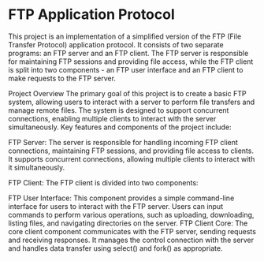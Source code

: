 # FTP Application Protocol
This project is an implementation of a simplified version of the FTP (File Transfer Protocol) application protocol. It consists of two separate programs: an FTP server and an FTP client. The FTP server is responsible for maintaining FTP sessions and providing file access, while the FTP client is split into two components - an FTP user interface and an FTP client to make requests to the FTP server.

Project Overview
The primary goal of this project is to create a basic FTP system, allowing users to interact with a server to perform file transfers and manage remote files. The system is designed to support concurrent connections, enabling multiple clients to interact with the server simultaneously. Key features and components of the project include:

FTP Server: The server is responsible for handling incoming FTP client connections, maintaining FTP sessions, and providing file access to clients. It supports concurrent connections, allowing multiple clients to interact with it simultaneously.

FTP Client: The FTP client is divided into two components:

FTP User Interface: This component provides a simple command-line interface for users to interact with the FTP server. Users can input commands to perform various operations, such as uploading, downloading, listing files, and navigating directories on the server.
FTP Client Core: The core client component communicates with the FTP server, sending requests and receiving responses. It manages the control connection with the server and handles data transfer using select() and fork() as appropriate.